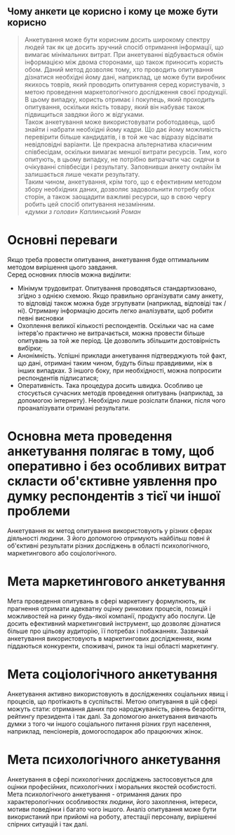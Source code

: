  ## Чому анкети це корисно і кому це може бути корисно

 >Анкетування може бути корисним досить широкому спектру людей так як це досить зручний спосіб отримання інформації, що вимагає мінімальних витрат. При анкетуванні відбувається обмін інформацією між двома сторонами, що також приносить користь обом. Даний метод дозволяє тому, хто проводить опитування дізнатися необхідні йому дані, наприклад, це може бути виробник якихось товрів, який проводить опитування серед користувачів, з метою проведення маркетологічного дослідження своєї продукції. В цьому випадку, користь отримає і покупець, який проходить опитування, оскільки якість товару, який він набуває також підвищиться завдяки його ж відгуками.  
 Також анкетування може використовувати роботодавець, щоб знайти і набрати необхідні йому кадри. Що дає йому можливість перевірити більше  кандидатів, і в той же час відразу відсівати невідповідні варіанти. Це прекрасна альтернатива класичним співбесідам, оскільки вимагає меншої витрати ресурсів. Тим, кого опитують, в цьому випадку, не потрібно витрачати час сидячи в очікуванні співбесіди і результату. Заповнивши анкету онлайн їм залишається лише чекати результату.  
 Таким чином, анкетування, крім того, що є ефективним методом збору необхідних даних, дозволяє задовольнити потребу обох сторін, а також заощадити важливі ресурси, що в свою чергу робить цей спосіб опитування незамінним.  
 *«думки з голови» Каплинський Роман*

 # Oсновні переваги
Якщо треба провести опитування, анкетування буде оптимальним методом вирішення цього завдання.  
Серед основних плюсів можна виділити:
 * Mінімум трудовитрат. Опитування проводяться стандартизовано, згідно з однією схемою. Якщо правильно організувати саму анкету, то відповіді також можна буде згрупувати (наприклад, відповіді так / ні). Отриману інформацію досить легко аналізувати, щоб робити певні висновки
 * Oхоплення великої кількості респондентів. Оскільки час на саме інтерв'ю практично не витрачається, можна провести більше опитувань за той же період. Це дозволить збільшити достовірність вибірки;
 * Aнонімність. Успішні приклади анкетування підтверджують той факт, що дані, отримані таким чином, будуть більш правдивими, ніж в інших випадках. З іншого боку, при необхідності, можна попросити респондентів підписатися;
 * Oперативність. Така процедура досить швидка. Особливо це стосується сучасних методів проведення опитувань (наприклад, за допомогою інтернету). Необхідно лише розіслати бланки, після чого проаналізувати отримані результати.

# Основна мета проведення анкетування полягає в тому, щоб оперативно і без особливих витрат скласти об'єктивне уявлення про думку респондентів з тієї чи іншої проблеми

Анкетування як метод опитування використовують у різних сферах діяльності людини. З його допомогою отримують найбільш повні й об'єктивні результати різних досліджень в області психологічного, маркетингового або соціологічного.

# Мета маркетингового анкетування

Мета проведення опитувань в сфері маркетингу формулюють, як прагнення отримати адекватну оцінку ринкових процесів, позицій і можливостей на ринку будь-якої компанії, продукту або послуги. Це досить ефективний маркетинговий інструмент, що дозволяє дізнатися більше про цільову аудиторію, її потребах і побажаннях. Зазвичай анкетування використовують в маркетингових дослідженнях, яким піддаються конкуренти, споживачі, ринок та інші області маркетингу.

# Мета соціологічного анкетування

Анкетування активно використовують в дослідженнях соціальних явищ і процесів, що протікають в суспільстві. Метою опитування в цій сфері можуть стати: отримання даних про народжуваність, рівень безробіття, рейтингу президента і так далі. За допомогою анкетування вивчають думки з того чи іншого соціального питання різних груп населення, наприклад, пенсіонерів, домогосподарок або працюючих жінок.

# Мета психологічного анкетування

Анкетування в сфері психологічних досліджень застосовується для оцінки професійних, психологічних і моральних якостей особистості. Мета психологічного анкетування - отримання даних про характерологічних особливостях людини, його захоплення, інтереси, мотиви поведінки і багато чого іншого. Аналіз опитування може бути використаний при прийомі на роботу, атестації персоналу, вирішенні спірних ситуацій і так далі.